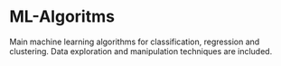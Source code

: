# ML-Algoritms
 Main machine learning algorithms for classification, regression and clustering. Data exploration and manipulation techniques are included.
